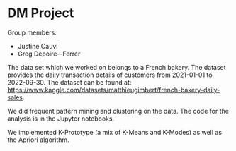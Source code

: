 # DM Project

Group members:

* Justine Cauvi
* Greg Depoire--Ferrer

The data set which we worked on belongs to a French bakery. The dataset
provides the daily transaction details of customers from 2021-01-01 to
2022-09-30. The dataset can be found at:
https://www.kaggle.com/datasets/matthieugimbert/french-bakery-daily-sales.

We did frequent pattern mining and clustering on the data. The code for the
analysis is in the Jupyter notebooks.

We implemented K-Prototype (a mix of K-Means and K-Modes) as well as the
Apriori algorithm.
